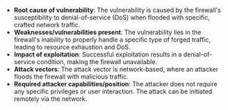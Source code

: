 - **Root cause of vulnerability**: The vulnerability is caused by the firewall's susceptibility to denial-of-service (DoS) when flooded with specific, crafted network traffic.
- **Weaknesses/vulnerabilities present**: The vulnerability lies in the firewall's inability to properly handle a specific type of forged traffic, leading to resource exhaustion and DoS.
- **Impact of exploitation**: Successful exploitation results in a denial-of-service condition, making the firewall unavailable.
- **Attack vectors**: The attack vector is network-based, where an attacker floods the firewall with malicious traffic.
- **Required attacker capabilities/position**: The attacker does not require any specific privileges or user interaction. The attack can be initiated remotely via the network.